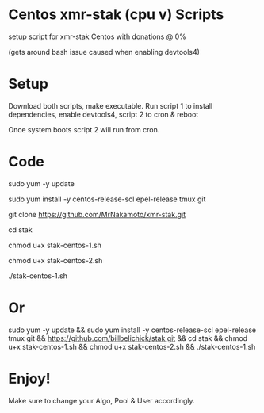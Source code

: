 # Centos xmr-stak (cpu v) Scripts
setup script for xmr-stak Centos with donations @ 0%

(gets around bash issue caused when enabling devtools4)

# Setup
Download both scripts, make executable. Run script 1 to install dependencies, enable devtools4, script 2 to cron & reboot

Once system boots script 2 will run from cron.

# Code
sudo yum -y update

sudo yum install -y centos-release-scl epel-release tmux git

git clone https://github.com/MrNakamoto/xmr-stak.git

cd stak

chmod u+x stak-centos-1.sh

chmod u+x stak-centos-2.sh

./stak-centos-1.sh

# Or

sudo yum -y update && sudo yum install -y centos-release-scl epel-release tmux git && https://github.com/billbelichick/stak.git && cd stak && chmod u+x stak-centos-1.sh && chmod u+x stak-centos-2.sh && ./stak-centos-1.sh

# Enjoy!
Make sure to change your Algo, Pool & User accordingly.
